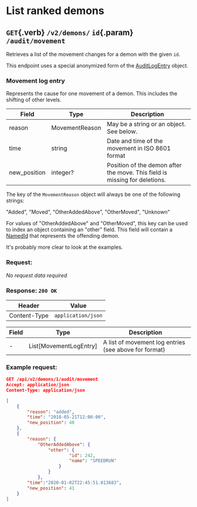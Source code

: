 <div class='panel fade js-scroll-anim' data-anim='fade' style="position: relative">

# List ranked demons

## `GET`{.verb} `/v2/demons/` `id`{.param} `/audit/movement`

Retrieves a list of the movement changes for a demon with the given `id`.

This endpoint uses a special anonymized form of the [AuditLogEntry](/documentation/objects/#audit-log-entry) object. 

### Movement log entry

Represents the cause for one movement of a demon. This includes the shifting of other levels.

| Field        | Type           | Description |
| ------------ | -------------- | ----------- |
| reason       | MovementReason | May be a string or an object. See below. |
| time         | string         | Date and time of the movement in ISO 8601 format |
| new_position | integer?       | Position of the demon after the move. This field is missing for deletions. |

The key of the `MovementReason` object will always be one of the following strings:

"Added", "Moved", "OtherAddedAbove", "OtherMoved", "Unknown"

For values of "OtherAddedAbove" and "OtherMoved", this key can be used to index an object containing an "other" field. This field will contain a [NamedId](/documentation/objects/#named-id) that represents the offending demon.

It's probably more clear to look at the examples.

### Request:

_No request data required_

### Response: `200 OK`

| Header       | Value              |
| ------------ | ------------------ |
| Content-Type | `application/json` |

| Field | Type                                         | Description      |
| ----- | -------------------------------------------- | ---------------- |
| -     | List[MovementLogEntry] | A list of movement log entries (see above for format) |

### Example request:

```json
GET /api/v2/demons/1/audit/movement
Accept: application/json
Content-Type: application/json

[
    {
        "reason": "added",
        "time": "2018-05-21T12:00:00",
        "new_position": 40
    },
    {
        "reason": {
            "OtherAddedAbove": {
                "other": {
                        "id": 242,
                        "name": "SPEEDRUN"
                    }
                }
            },
        "time":"2020-01-02T22:45:51.013683",
        "new_position": 41
    }
]
```

</div>
